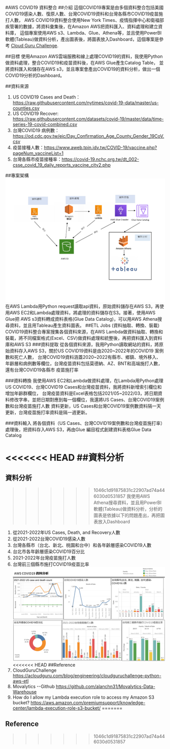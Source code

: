 #AWS COVID19 資料整合
##介紹
這個COVID19專案是由多個資料整合包括美國COVID19感染人數、復原人數、台灣COVID19資料和台灣各縣市COVID19疫苗施打人數，
AWS COVID19資料整合使用New York Times、疫情指揮中心和衛福部疾管署的數據，將資料彙集後，在Amazon AWS把資料匯入、資料處理和建立資料庫，
這個專案使用AWS s3、Lambda、Glue、Athena等，並且使用PowerBI 軟體(Tableau)做資料分析，產出圖表後，將圖表放入Dashboard，這個專案是參考
[Cloud Guru Challenge](https://acloudguru.com/blog/engineering/cloudguruchallenge-python-aws-etl).

##目標
使用Amazon AWS雲端服務和線上處理COVID19的資料，我使用Python做資料處理，整合COVID19和疫苗資料後，在AWS Glue產生Catalog Table，
並將資料匯入和儲存在AWS s3，並且專案會產出COVID19的資料分析，做出一個COVID19分析的Dashboard。

##資料來源
1. US COVID19 Cases and Death：https://raw.githubusercontent.com/nytimes/covid-19-data/master/us-counties.csv
2. US COVID19 Recover: https://raw.githubusercontent.com/datasets/covid-19/master/data/time-series-19-covid-combined.csv
3. 台灣COVID19 病例數：https://od.cdc.gov.tw/eic/Day_Confirmation_Age_County_Gender_19CoV.csv
4. 疫苗接種人數：https://www.aweb.tpin.idv.tw/COVID-19/vaccine.php?pageNum_vaccineList=1
5. 台灣各縣市疫苗接種率：https://covid-19.nchc.org.tw/dt_002-csse_covid_19_daily_reports_vaccine_city2.php

##專案架構
![DataEngineer_structure](image/DE_Structure.jpg)
在AWS Lambda用Python request讀取api資料，原始資料儲存在AWS S3，再使用AWS EC2和Lambda處理資料，將處理的資料儲存在S3。接著，使用AWS Glue把
AWS s3資料轉成資料表格(Glue Data Catalog)，可以用AWS Athena搜尋資料，並且用Tableau產生資料圖表。
##ETL Jobs (資料抽取、轉換、裝載)
COVID19資料整合專案搜集各個資料來源，在AWS Lambda做資料抽取、轉換和裝載，將不同檔案格式(Excel、CSV)做資料處理和統整後，再把資料匯入到資料庫和AWS S3
###資料提取
從各個資料來源，我用Python讀取網站的資料，將原始資料存入AWS S3，關於US COVID19資料是由2020~2022年的COVID19 案例數和死亡人數，
台灣COVID19資料涵蓋2020~2022有縣市、鄉鎮、境外移入、年齡層和病例數等欄位，台灣疫苗資料包括莫德納、AZ、BNT和高端施打人數，還有台灣COVID19各縣市
疫苗施打率

###資料轉換
我使用AWS EC2和Lambda做資料處理，在Lambda用Python處理US COVID19、台灣COVID19 Cases和台灣疫苗資料，我將資料新增索引欄位和增加年齡群欄位，
台灣疫苗資料是Excel表格包括2021/05~2022/03，將日期資料修改字串，並把日期對應到每一個欄位，我還將US Cases、台灣COVID19案例數和台灣疫苗施打人數
資料更新，US Cases和台灣COVID19案例數資料隔一天更新，台灣疫苗施打率資料是隔一週更新。

###資料輸入
將各個資料（US Cases、台灣COVID19案例數和台灣疫苗施打率）處理後，把資料存入AWS S3，再由Glue 編目程式創建資料表格Glue Data Catalog

<<<<<<< HEAD
##資料分析
=======
## 資料分析
>>>>>>> 1046c1d91875831c22907ad74a446030d0531857
我使用AWS Athena搜尋資料，並且用PowerBI軟體(Tableau)做資料分析，分析的圖表是依據以下的問題產出，再把圖表放入Dashboard
1. 從2021-2022年US Cases, Death, and Recovery人數
2. 從2021-2022台灣COVID19感染人數
3. 台灣各縣市（台北、新北、桃園和台中）和各年齡層感染COVID19人數
4. 台北市各年齡層感染COVID19百分比
5. 2021-2022年台灣疫苗施打人數
6. 台灣前三個縣市施打COVID19疫苗比率
![Dashboard](image/Dashboard1.png)
<<<<<<< HEAD
##Reference
1. CloudGuruChallenge
https://acloudguru.com/blog/engineering/cloudguruchallenge-python-aws-etl
2. Movalytics --Github
https://github.com/alanchn31/Movalytics-Data-Warehouse
3. How do I allow my Lambda execution role to access my Amazon S3 bucket?
https://aws.amazon.com/premiumsupport/knowledge-center/lambda-execution-role-s3-bucket/
=======

## Reference
>>>>>>> 1046c1d91875831c22907ad74a446030d0531857
